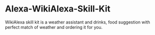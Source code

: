 # Alexa-WikiAlexa-Skill-Kit
 WikiAlexa skill kit is a weather assistant and drinks, food suggestion with perfect match of weather and ordering it for you.
